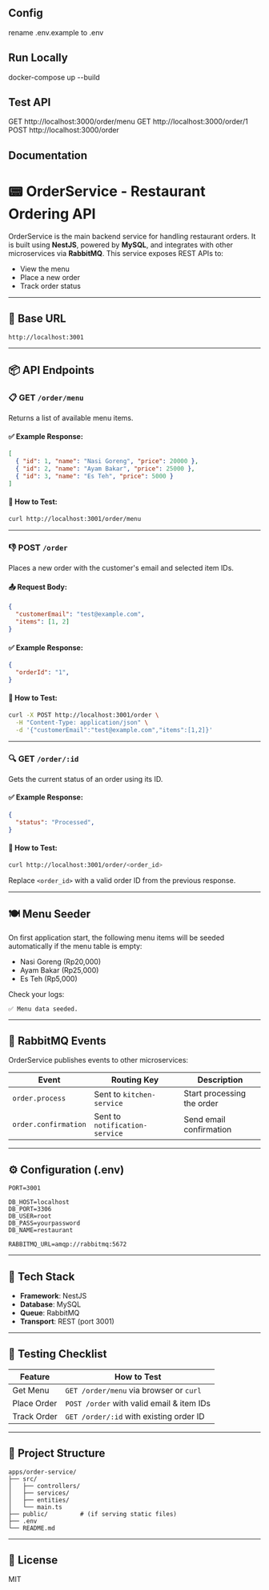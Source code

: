 ## Config
rename .env.example to .env

## Run Locally
docker-compose up --build

## Test API
GET http://localhost:3000/order/menu 
GET http://localhost:3000/order/1
POST http://localhost:3000/order


## Documentation

# 📟 OrderService - Restaurant Ordering API

OrderService is the main backend service for handling restaurant orders. It is built using **NestJS**, powered by **MySQL**, and integrates with other microservices via **RabbitMQ**. This service exposes REST APIs to:

- View the menu
- Place a new order
- Track order status

---

## 🚀 Base URL

```
http://localhost:3001
```

---

## 📦 API Endpoints

### 📋 GET `/order/menu`

Returns a list of available menu items.

#### ✅ Example Response:

```json
[
  { "id": 1, "name": "Nasi Goreng", "price": 20000 },
  { "id": 2, "name": "Ayam Bakar", "price": 25000 },
  { "id": 3, "name": "Es Teh", "price": 5000 }
]
```

#### 🧪 How to Test:

```bash
curl http://localhost:3001/order/menu
```

---

### 👎 POST `/order`

Places a new order with the customer's email and selected item IDs.

#### 📤 Request Body:

```json
{
  "customerEmail": "test@example.com",
  "items": [1, 2]
}
```

#### ✅ Example Response:

```json
{
  "orderId": "1",
}
```

#### 🧪 How to Test:

```bash
curl -X POST http://localhost:3001/order \
  -H "Content-Type: application/json" \
  -d '{"customerEmail":"test@example.com","items":[1,2]}'
```

---

### 🔍 GET `/order/:id`

Gets the current status of an order using its ID.

#### ✅ Example Response:

```json
{
  "status": "Processed",
}
```

#### 🧪 How to Test:

```bash
curl http://localhost:3001/order/<order_id>
```

Replace `<order_id>` with a valid order ID from the previous response.

---

## 🍽 Menu Seeder

On first application start, the following menu items will be seeded automatically if the menu table is empty:

- Nasi Goreng (Rp20,000)
- Ayam Bakar (Rp25,000)
- Es Teh (Rp5,000)

Check your logs:

```
✅ Menu data seeded.
```

---

## 🔗 RabbitMQ Events

OrderService publishes events to other microservices:

| Event                | Routing Key                    | Description                |
| -------------------- | ------------------------------ | -------------------------- |
| `order.process`      | Sent to `kitchen-service`      | Start processing the order |
| `order.confirmation` | Sent to `notification-service` | Send email confirmation    |

---

## ⚙️ Configuration (.env)

```
PORT=3001

DB_HOST=localhost
DB_PORT=3306
DB_USER=root
DB_PASS=yourpassword
DB_NAME=restaurant

RABBITMQ_URL=amqp://rabbitmq:5672
```

---

## 💠 Tech Stack

- **Framework**: NestJS
- **Database**: MySQL
- **Queue**: RabbitMQ
- **Transport**: REST (port 3001)

---

## 🧪 Testing Checklist

| Feature     | How to Test                               |
| ----------- | ----------------------------------------- |
| Get Menu    | `GET /order/menu` via browser or `curl`         |
| Place Order | `POST /order` with valid email & item IDs |
| Track Order | `GET /order/:id` with existing order ID   |

---

## 📁 Project Structure

```
apps/order-service/
├── src/
│   ├── controllers/
│   ├── services/
│   ├── entities/
│   └── main.ts
├── public/         # (if serving static files)
├── .env
└── README.md
```

---

## 📄 License

MIT


